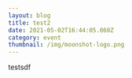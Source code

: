 ```yaml
---
layout: blog
title: test2
date: 2021-05-02T16:44:05.060Z
category: event
thumbnail: /img/moonshot-logo.png
---
```

testsdf